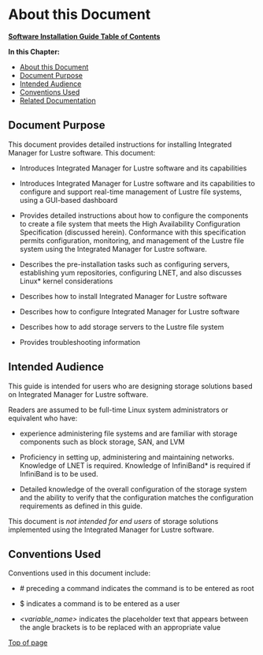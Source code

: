 # About this Document

[**Software Installation Guide Table of Contents**](ig_TOC.md)

**In this Chapter:**

- [About this Document](#about-this-document)
- [Document Purpose](#document-purpose)
- [Intended Audience](#intended-audience)
- [Conventions Used](#conventions-used)
- [Related Documentation](#related-documentation)

## Document Purpose

This document provides detailed instructions for installing Integrated Manager for Lustre software. This document:

- Introduces Integrated Manager for Lustre software and its capabilities

- Introduces Integrated Manager for Lustre software and its
  capabilities to configure and support real-time management of
  Lustre file systems, using a GUI-based dashboard

- Provides detailed instructions about how to configure the components
  to create a file system that meets the High Availability
  Configuration Specification (discussed herein). Conformance with
  this specification permits configuration, monitoring, and
  management of the Lustre file system using the Integrated Manager for Lustre software.

- Describes the pre-installation tasks such as configuring servers,
  establishing yum repositories, configuring LNET, and also
  discusses Linux\* kernel considerations

- Describes how to install Integrated Manager for Lustre software

- Describes how to configure Integrated Manager for Lustre software

- Describes how to add storage servers to the Lustre file system

- Provides troubleshooting information

## Intended Audience

This guide is intended for users who are designing storage solutions
based on Integrated Manager for Lustre software.

Readers are assumed to be full-time Linux system administrators or equivalent who
have:

- experience administering file systems and are familiar with storage
  components such as block storage, SAN, and LVM

- Proficiency in setting up, administering and maintaining networks.
  Knowledge of LNET is required. Knowledge of InfiniBand\* is required
  if InfiniBand is to be used.

- Detailed knowledge of the overall configuration of the storage
  system and the ability to verify that the configuration matches the
  configuration requirements as defined in this guide.

This document is _not intended for end users_ of storage solutions
implemented using the Integrated Manager for Lustre software.

## Conventions Used

Conventions used in this document include:

- \# preceding a command indicates the command is to be entered as
  root

- \$ indicates a command is to be entered as a user

- _&lt;variable_name&gt;_ indicates the placeholder text that appears
  between the angle brackets is to be replaced with an appropriate
  value

[Top of page](#about-this-document)
